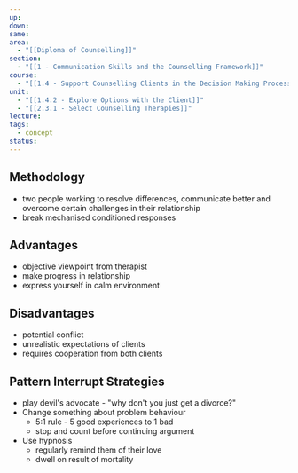 ```yaml
---
up: 
down: 
same: 
area:
  - "[[Diploma of Counselling]]"
section:
  - "[[1 - Communication Skills and the Counselling Framework]]"
course:
  - "[[1.4 - Support Counselling Clients in the Decision Making Process]]"
unit:
  - "[[1.4.2 - Explore Options with the Client]]"
  - "[[2.3.1 - Select Counselling Therapies]]"
lecture: 
tags:
  - concept
status:
---
```

## Methodology
- two people working to resolve differences, communicate better and overcome certain challenges in their relationship
- break mechanised conditioned responses

## Advantages
- objective viewpoint from therapist
- make progress in relationship
- express yourself in calm environment

## Disadvantages
- potential conflict
- unrealistic expectations of clients
- requires cooperation from both clients

## Pattern Interrupt Strategies
- play devil's advocate - "why don't you just get a divorce?"
- Change something about problem behaviour
	- 5:1 rule - 5 good experiences to 1 bad
	- stop and count before continuing argument
- Use hypnosis
	- regularly remind them of their love
	- dwell on result of mortality